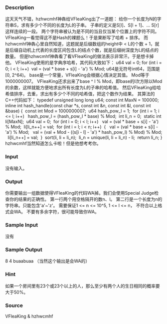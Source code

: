 
### Description
这天天气不错，hzhwcmhf神犇给VFleaKing出了一道题：
给你一个长度为N的字符串S，求有多少个不同的长度为L的子串。
子串的定义是S[l]、S[l + 1]、... S[r]这样连续的一段。
两个字符串被认为是不同的当且仅当某个位置上的字符不同。
VFleaKing一看觉得这不是Hash的裸题么！于是果断写了哈希 + 排序。
而hzhwcmhf神犇心里自然知道，这题就是后缀数组的height中 < L的个数 + 1，就是后缀自动机上代表的长度区间包含L的结点个数，就是后缀树深度为L的结点的数量。
但是hzhwcmhf神犇看了看VFleaKing的做法表示非常汗。于是想卡掉他。
VFleaKing使用的是字典序哈希，其代码大致如下：
u64 val = 0;
for (int i = 0; i < l; i++)
 val = (val * base + s[i] - 'a') % Mod;
u64是无符号int64，范围是[0, 2^64)。
base是一个常量，VFleaKing会根据心情决定其值。
Mod等于1000000007。
VFleaKing还求出来了base ^ l % Mod，即base的l次方除以Mod的余数，这样就能方便地求出所有长度为L的子串的哈希值。
然后VFleaKing给哈希值排序，去重，求出有多少个不同的哈希值，把这个数作为结果。
其算法的C++代码如下：
typedef unsigned long long u64;
const int MaxN = 100000;
inline int hash_handle(const char *s, const int &n, const int &l, const int &base)
{
 const int Mod = 1000000007;
 u64 hash_pow_l = 1;
 for (int i = 1; i <= l; i++)
  hash_pow_l = (hash_pow_l * base) % Mod;
 int li_n = 0;
 static int li[MaxN];
 u64 val = 0;
 for (int i = 0; i < l; i++)
  val = (val * base + s[i] - 'a') % Mod;
 li[li_n++] = val;
 for (int i = l; i < n; i++)
 {
  val = (val * base + s[i] - 'a') % Mod;
  val = (val + Mod - ((s[i - l] - 'a') * hash_pow_l) % Mod) % Mod;
  li[li_n++] = val;
 }
 sort(li, li + li_n);
 li_n = unique(li, li + li_n) - li;
 return li_n;
}
hzhwcmhf当然知道怎么卡啦！但是他想考考你。

### Input
没有输入。

### Output
你需要输出一组数据使得VFleaKing的代码WA掉。我们会使用Special Judge检查你的结果的正确性。
第一行两个用空格隔开的数n、l。
第二行是一个长度为n的字符串。只能包含'a'~'z'。
需要保证1 <= n <= 10^5, 1 <= l <= n，
不符合以上格式会WA。
不要有多余字符，很可能导致你WA。

### Sample Input
没有

### Sample Output
8 4
buaabuaa
（当然这个输出是会WA的）

### Hint
如果一个房间里有23个或23个以上的人，那么至少有两个人的生日相同的概率要大于50%。

### Source
VFleaKing & hzhwcmhf
